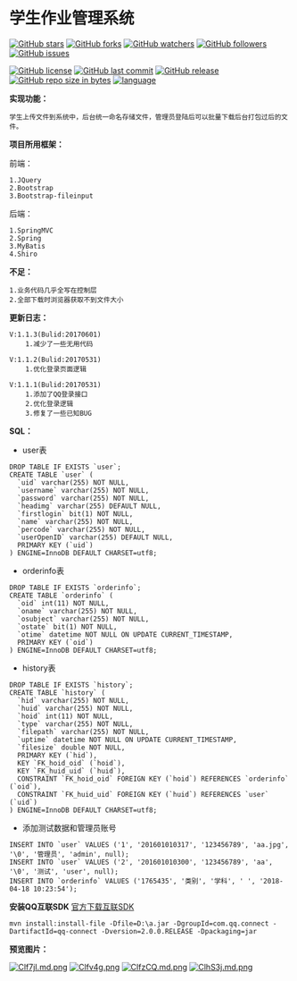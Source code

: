 # 学生作业管理系统

[![GitHub stars](https://img.shields.io/github/stars/itning/Student-Homework-Management-System.svg)](https://github.com/itning/Student-Homework-Management-System/stargazers)
[![GitHub forks](https://img.shields.io/github/forks/itning/Student-Homework-Management-System.svg)](https://github.com/itning/Student-Homework-Management-System/network)
[![GitHub watchers](https://img.shields.io/github/watchers/itning/Student-Homework-Management-System.svg?style=social&label=Watch)]()
[![GitHub followers](https://img.shields.io/github/followers/itning.svg?style=social&label=Follow)]()
[![GitHub issues](https://img.shields.io/github/issues/itning/Student-Homework-Management-System.svg)](https://github.com/itning/Student-Homework-Management-System/issues)

[![GitHub license](https://img.shields.io/github/license/itning/Student-Homework-Management-System.svg)](https://github.com/itning/Student-Homework-Management-System/blob/master/LICENSE)
[![GitHub last commit](https://img.shields.io/github/last-commit/itning/Student-Homework-Management-System.svg)]()
[![GitHub release](https://img.shields.io/github/release/itning/Student-Homework-Management-System.svg)]()
[![GitHub repo size in bytes](https://img.shields.io/github/repo-size/itning/Student-Homework-Management-System.svg)]()
[![language](https://img.shields.io/badge/language-JAVA-orange.svg)]()

**实现功能：**
	
	学生上传文件到系统中，后台统一命名存储文件，管理员登陆后可以批量下载后台打包过后的文件。
	
**项目所用框架：**

前端：
	
	1.JQuery
	2.Bootstrap
	3.Bootstrap-fileinput
后端：
	
	1.SpringMVC
	2.Spring
	3.MyBatis
	4.Shiro
**不足：**

	1.业务代码几乎全写在控制层
	2.全部下载时浏览器获取不到文件大小
	
**更新日志：**
    
    V:1.1.3(Bulid:20170601)
        1.减少了一些无用代码
        
    V:1.1.2(Bulid:20170531)
        1.优化登录页面逻辑
    
    V:1.1.1(Bulid:20170531)
        1.添加了QQ登录接口
        2.优化登录逻辑
        3.修复了一些已知BUG
    
**SQL：**
 -  user表
```
DROP TABLE IF EXISTS `user`;
CREATE TABLE `user` (
  `uid` varchar(255) NOT NULL,
  `username` varchar(255) NOT NULL,
  `password` varchar(255) NOT NULL,
  `headimg` varchar(255) DEFAULT NULL,
  `firstlogin` bit(1) NOT NULL,
  `name` varchar(255) NOT NULL,
  `percode` varchar(255) NOT NULL,
  `userOpenID` varchar(255) DEFAULT NULL,
  PRIMARY KEY (`uid`)
) ENGINE=InnoDB DEFAULT CHARSET=utf8;
```
 -  orderinfo表
```
DROP TABLE IF EXISTS `orderinfo`;
CREATE TABLE `orderinfo` (
  `oid` int(11) NOT NULL,
  `oname` varchar(255) NOT NULL,
  `osubject` varchar(255) NOT NULL,
  `ostate` bit(1) NOT NULL,
  `otime` datetime NOT NULL ON UPDATE CURRENT_TIMESTAMP,
  PRIMARY KEY (`oid`)
) ENGINE=InnoDB DEFAULT CHARSET=utf8;
```
 -  history表
 ```
 DROP TABLE IF EXISTS `history`;
 CREATE TABLE `history` (
   `hid` varchar(255) NOT NULL,
   `huid` varchar(255) NOT NULL,
   `hoid` int(11) NOT NULL,
   `type` varchar(255) NOT NULL,
   `filepath` varchar(255) NOT NULL,
   `uptime` datetime NOT NULL ON UPDATE CURRENT_TIMESTAMP,
   `filesize` double NOT NULL,
   PRIMARY KEY (`hid`),
   KEY `FK_hoid_oid` (`hoid`),
   KEY `FK_huid_uid` (`huid`),
   CONSTRAINT `FK_hoid_oid` FOREIGN KEY (`hoid`) REFERENCES `orderinfo` (`oid`),
   CONSTRAINT `FK_huid_uid` FOREIGN KEY (`huid`) REFERENCES `user` (`uid`)
 ) ENGINE=InnoDB DEFAULT CHARSET=utf8;
 ```
 - 添加测试数据和管理员账号
```
INSERT INTO `user` VALUES ('1', '201601010317', '123456789', 'aa.jpg', '\0', '管理员', 'admin', null);
INSERT INTO `user` VALUES ('2', '201601010300', '123456789', 'aa', '\0', '测试', 'user', null);
INSERT INTO `orderinfo` VALUES ('1765435', '类别', '学科', ' ', '2018-04-18 10:23:54');
```
**安装QQ互联SDK**
[官方下载互联SDK](http://qzonestyle.gtimg.cn/qzone/vas/opensns/res/doc/qqConnect_Server_SDK_java_v2.0.zip)
```
mvn install:install-file -Dfile=D:\a.jar -DgroupId=com.qq.connect -DartifactId=qq-connect -Dversion=2.0.0.RELEASE -Dpackaging=jar
```
**预览图片：**

[![Clf7jI.md.png](https://s1.ax1x.com/2018/04/25/Clf7jI.md.png)](https://imgchr.com/i/Clf7jI)
[![Clfv4g.png](https://s1.ax1x.com/2018/04/25/Clfv4g.png)](https://imgchr.com/i/Clfv4g)
[![ClfzCQ.md.png](https://s1.ax1x.com/2018/04/25/ClfzCQ.md.png)](https://imgchr.com/i/ClfzCQ)
[![ClhS3j.md.png](https://s1.ax1x.com/2018/04/25/ClhS3j.md.png)](https://imgchr.com/i/ClhS3j)